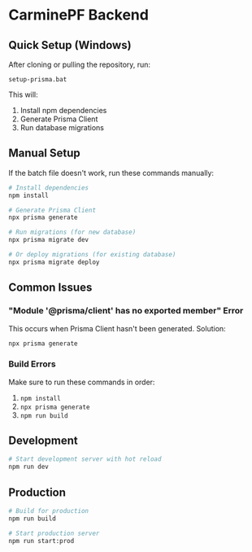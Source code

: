 # CarminePF Backend

## Quick Setup (Windows)

After cloning or pulling the repository, run:

```batch
setup-prisma.bat
```

This will:
1. Install npm dependencies
2. Generate Prisma Client
3. Run database migrations

## Manual Setup

If the batch file doesn't work, run these commands manually:

```bash
# Install dependencies
npm install

# Generate Prisma Client
npx prisma generate

# Run migrations (for new database)
npx prisma migrate dev

# Or deploy migrations (for existing database)
npx prisma migrate deploy
```

## Common Issues

### "Module '@prisma/client' has no exported member" Error

This occurs when Prisma Client hasn't been generated. Solution:

```bash
npx prisma generate
```

### Build Errors

Make sure to run these commands in order:
1. `npm install`
2. `npx prisma generate`
3. `npm run build`

## Development

```bash
# Start development server with hot reload
npm run dev
```

## Production

```bash
# Build for production
npm run build

# Start production server
npm run start:prod
```
